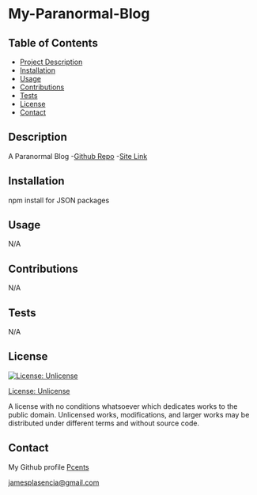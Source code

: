 # My-Paranormal-Blog

## Table of Contents

- [Project Description](#description)
- [Installation](#installation)
- [Usage](#usage)
- [Contributions](#contributions)
- [Tests](#tests)
- [License](#license)
- [Contact](#contact)

## Description

A Paranormal Blog -[Github Repo](https://github.com/Pcents/My-MVC-Blog) -[Site Link](https://pcents.github.io/My-MVC-Blog/)

## Installation

npm install for JSON packages

## Usage

N/A

## Contributions

N/A

## Tests

N/A

## License

[![License: Unlicense](https://img.shields.io/badge/license-Unlicense-blue.svg)](http://unlicense.org/)

[License: Unlicense](http://unlicense.org/)

A license with no conditions whatsoever which dedicates works to the public domain. Unlicensed works, modifications, and larger works may be distributed under different terms and without source code.

## Contact

My Github profile [Pcents](https://github.com/Pcents)

jamesplasencia@gmail.com
